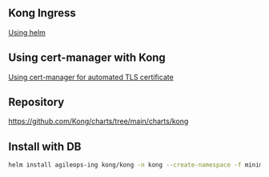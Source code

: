 ## Kong Ingress


[Using helm](https://docs.konghq.com/kubernetes-ingress-controller/2.2.x/deployment/minikube/)

## Using cert-manager with Kong

[Using cert-manager for automated TLS certificate](https://docs.konghq.com/kubernetes-ingress-controller/2.4.x/guides/cert-manager/)

## Repository

https://github.com/Kong/charts/tree/main/charts/kong

## Install with DB

```sh
helm install agileops-ing kong/kong -n kong --create-namespace -f minimal-kong-standalone.yaml  
```